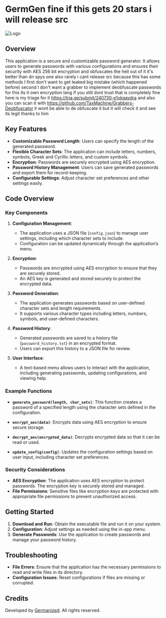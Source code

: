 # GermGen fine if this gets 20 stars i will release src

![Logo](https://i.ibb.co/928s7Xk/GermGen.gif)

## Overview

This application is a secure and customizable password generator. It allows users to generate passwords with various configurations and ensures their security with AES 256 bit encryption and obfuscates the hell out of it
it's better than dn spys one also rarely i cant release src because this has some methods I first don't want to get leaked big mistake (which happened before) second I don't want a grabber to implement deobfuscate passwords for this its it own encryption lang
if you still dont trust that is completely fine here is my triage for it https://tria.ge/submit/240730-e1xkqaydra and also you can scan it with https://github.com/TaxMachine/Grabbers-Deobfuscator it wont be able to de obfuscate it but it will check it and see its legit thanks to him

## Key Features

- **Customizable Password Length**: Users can specify the length of the generated password.
- **Flexible Character Sets**: The application can include letters, numbers, symbols, Greek and Cyrillic letters, and custom symbols.
- **Encryption**: Passwords are securely encrypted using AES encryption.
- **Password History Management**: Users can save generated passwords and export them for record-keeping.
- **Configurable Settings**: Adjust character set preferences and other settings easily.

## Code Overview

### Key Components

1. **Configuration Management**:
   - The application uses a JSON file (`config.json`) to manage user settings, including which character sets to include.
   - Configuration can be updated dynamically through the application’s menu.

2. **Encryption**:
   - Passwords are encrypted using AES encryption to ensure that they are securely stored.
   - An AES key is generated and stored securely to protect the encrypted data.

3. **Password Generation**:
   - The application generates passwords based on user-defined character sets and length requirements.
   - It supports various character types including letters, numbers, symbols, and user-defined characters.

4. **Password History**:
   - Generated passwords are saved to a history file (`password_history.txt`) in an encrypted format.
   - Users can export this history to a JSON file for review.

5. **User Interface**:
   - A text-based menu allows users to interact with the application, including generating passwords, updating configurations, and viewing help.

### Example Functions

- **`generate_password(length, char_sets)`**: This function creates a password of a specified length using the character sets defined in the configuration.

- **`encrypt_aes(data)`**: Encrypts data using AES encryption to ensure secure storage.

- **`decrypt_aes(encrypted_data)`**: Decrypts encrypted data so that it can be read or used.

- **`update_config(config)`**: Updates the configuration settings based on user input, including character set preferences.

### Security Considerations

- **AES Encryption**: The application uses AES encryption to protect passwords. The encryption key is securely stored and managed.
- **File Permissions**: Sensitive files like encryption keys are protected with appropriate file permissions to prevent unauthorized access.

## Getting Started

1. **Download and Run**: Obtain the executable file and run it on your system.
2. **Configuration**: Adjust settings as needed using the in-app menu.
3. **Generate Passwords**: Use the application to create passwords and manage your password history.

## Troubleshooting

- **File Errors**: Ensure that the application has the necessary permissions to read and write files in its directory.
- **Configuration Issues**: Reset configurations if files are missing or corrupted.

## Credits

Developed by [Germanized](https://germanized.github.io/). All rights reserved.
